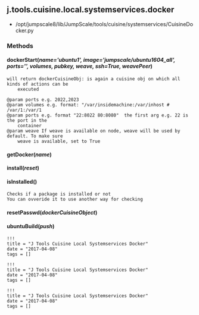 <!-- toc -->
## j.tools.cuisine.local.systemservices.docker

- /opt/jumpscale8/lib/JumpScale/tools/cuisine/systemservices/CuisineDocker.py

### Methods

#### dockerStart(*name='ubuntu1', image='jumpscale/ubuntu1604_all', ports='', volumes, pubkey, weave, ssh=True, weavePeer*) 

```
will return dockerCuisineObj: is again a cuisine obj on which all kinds of actions can be
    executed

@param ports e.g. 2022,2023
@param volumes e.g. format: "/var/insidemachine:/var/inhost # /var/1:/var/1
@param ports e.g. format "22:8022 80:8080"  the first arg e.g. 22 is the port in the
    container
@param weave If weave is available on node, weave will be used by default. To make sure
    weave is available, set to True

```

#### getDocker(*name*) 

#### install(*reset*) 

#### isInstalled() 

```
Checks if a package is installed or not
You can ovveride it to use another way for checking

```

#### resetPasswd(*dockerCuisineObject*) 

#### ubuntuBuild(*push*) 


```
!!!
title = "J Tools Cuisine Local Systemservices Docker"
date = "2017-04-08"
tags = []
```

```
!!!
title = "J Tools Cuisine Local Systemservices Docker"
date = "2017-04-08"
tags = []
```

```
!!!
title = "J Tools Cuisine Local Systemservices Docker"
date = "2017-04-08"
tags = []
```
